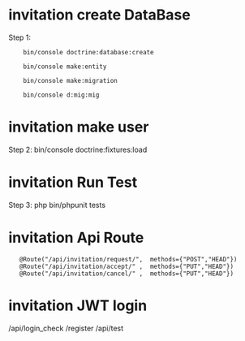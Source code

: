 # invitation create DataBase
Step 1:
        
        bin/console doctrine:database:create 
        
        bin/console make:entity
        
        bin/console make:migration 
       
        bin/console d:mig:mig


# invitation make user

Step 2:
        bin/console doctrine:fixtures:load
        

# invitation Run Test
Step 3:
        php bin/phpunit tests
 
 
# invitation Api Route
 
       @Route("/api/invitation/request/",  methods={"POST","HEAD"})
       @Route("/api/invitation/accept/" ,  methods={"PUT","HEAD"})
       @Route("/api/invitation/cancel/" ,  methods={"PUT","HEAD"})

# invitation JWT login

/api/login_check
/register
/api/test
